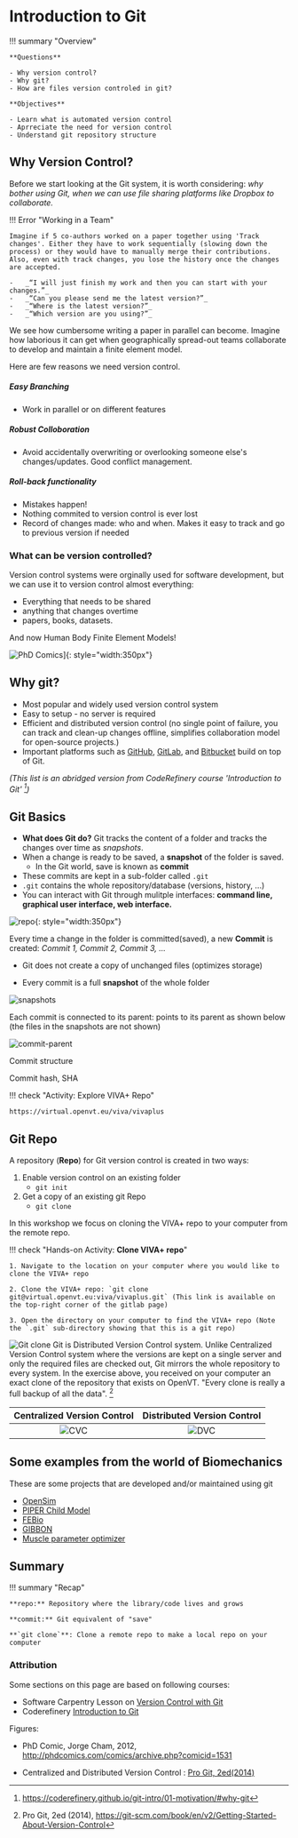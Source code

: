 # **Introduction to Git**

!!! summary "Overview" 

    **Questions**

    - Why version control?
    - Why git?
    - How are files version controled in git?
  
    **Objectives** 
  
    - Learn what is automated version control
    - Aprreciate the need for version control
    - Understand git repository structure
   
## **Why Version Control?**

Before we start looking at the Git system, it is worth considering: _why bother using Git, when we can use file sharing platforms like Dropbox to collaborate._

!!! Error "Working in a Team"

    Imagine if 5 co-authors worked on a paper together using 'Track changes'. Either they have to work sequentially (slowing down the process) or they would have to manually merge their contributions. Also, even with track changes, you lose the history once the changes are accepted. 
     
    -   _“I will just finish my work and then you can start with your changes.”_
    -   _“Can you please send me the latest version?”_
    -   _“Where is the latest version?”_
    -   _“Which version are you using?”_

We see how cumbersome writing a paper in parallel can become. Imagine how laborious it can get when geographically spread-out teams collaborate to develop and maintain a finite element model.

Here are few reasons we need version control.

##### Easy Branching

- Work in parallel or on different features

##### Robust Colloboration

- Avoid accidentally overwriting or overlooking someone else's changes/updates. Good conflict management.

##### Roll-back functionality 

- Mistakes happen!
- Nothing commited to version control is ever lost
- Record of changes made: who and when. Makes it easy to track and go to previous version if needed
  
### What can be version controlled?

Version control systems were orginally used for software development, but we can use it to version control almost everything:

- Everything that needs to be shared
- anything that changes overtime
- papers, books, datasets.

And now Human Body Finite Element Models!

![PhD Comics](img/phd-comic-VC.gif#center)]{: style="width:350px"}
## **Why git?** 

- Most popular and widely used version control system
- Easy to setup - no server is required
- Efficient and distributed version control (no single point of failure, you can track and clean-up changes offline, simplifies collaboration model for open-source projects.)
- Important platforms such as [GitHub](https://github.com), [GitLab](https://gitlab.com), and [Bitbucket](https://bitbucket.org) build on top of Git.

_(This list is an abridged version from CodeRefinery course 'Introduction to Git' [^2])_
[^2]: https://coderefinery.github.io/git-intro/01-motivation/#why-git

## **Git Basics**

- **What does Git do?** Git tracks the content of a folder and tracks the changes over time as _snapshots_.
- When a change is ready to be saved, a **snapshot** of the folder is saved.
  - In the Git world, save is known as **commit**
- These commits are kept in a sub-folder called `.git`
- `.git` contains the whole repository/database (versions, history, ...)
- You can interact with Git through mulitple interfaces: **command line, graphical user interface, web interface.**

![repo](img/repo_vivaplus.png#center){: style="width:350px"}

Every time a change in the folder is committed(saved), a new **Commit** is created: _Commit 1, Commit 2, Commit 3, ..._

- Git does not create a copy of unchanged files (optimizes storage)

- Every commit is a full **snapshot** of the whole folder

![snapshots](img/snapshots.png)

Each commit is connected to its parent: points to its parent as shown below (the files in the snapshots are not shown)

![commit-parent](img/commit-parent.png)

Commit structure

Commit hash, SHA

!!! check "Activity: Explore VIVA+ Repo"

    https://virtual.openvt.eu/viva/vivaplus
    
## **Git Repo**

A repository (**Repo**) for Git version control is created in two ways:

1. Enable version control on an existing folder
    - `git init`
2. Get a copy of an existing git Repo
    - `git clone`

In this workshop we focus on cloning the VIVA+ repo to your computer from the remote repo.

!!! check "Hands-on Activity: **Clone VIVA+ repo**" 
    
    1. Navigate to the location on your computer where you would like to clone the VIVA+ repo
   
    2. Clone the VIVA+ repo: `git clone git@virtual.openvt.eu:viva/vivaplus.git` (This link is available on the top-right corner of the gitlab page)

    3. Open the directory on your computer to find the VIVA+ repo (Note the `.git` sub-directory showing that this is a git repo)

![Git clone](img/git-clone.png)
Git is Distributed Version Control system. Unlike Centralized Version Control system where the versions are kept on a single server and only the required files are checked out, Git mirrors the whole repository to every system. In the exercise above, you received on your computer an exact clone of the repository that exists on OpenVT. "Every clone is really a full backup of all the data". [^dvc]
[^dvc]: Pro Git, 2ed (2014), https://git-scm.com/book/en/v2/Getting-Started-About-Version-Control

| **Centralized Version Control** | **Distributed Version Control** |
|:-------------------------------:|:-------------------------------:|
|       ![CVC](img/CVC.png)       |       ![DVC](img/DVC.png)       |

## Some examples from the world of Biomechanics

These are some projects that are developed and/or maintained using git

- [OpenSim](https://github.com/opensim-org/opensim-core)
- [PIPER Child Model](https://gitlab.inria.fr/piper/child)
- [FEBio](https://github.com/febiosoftware/FEBio)
- [GIBBON](https://github.com/gibbonCode/GIBBON)
- [Muscle parameter optimizer](https://github.com/modenaxe/MuscleParamOptimizer)

  
## **Summary**

!!! summary "Recap" 
    
    **repo:** Repository where the library/code lives and grows

    **commit:** Git equivalent of "save"

    **`git clone`**: Clone a remote repo to make a local repo on your computer

### Attribution

Some sections on this page are based on following courses:

- Software Carpentry Lesson on [Version Control with Git](http://swcarpentry.github.io/git-novice/)
- Coderefinery [Introduction to Git](https://coderefinery.github.io/git-intro/)

Figures:
- PhD Comic, Jorge Cham, 2012, http://phdcomics.com/comics/archive.php?comicid=1531

- Centralized and Distributed Version Control : [Pro Git, 2ed(2014)](https://git-scm.com/book/en/v2)